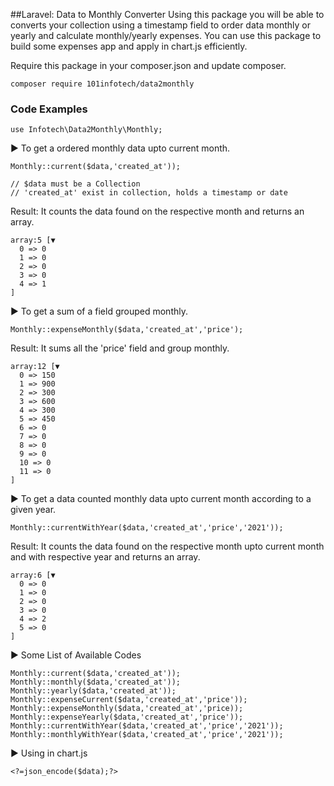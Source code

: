 ##Laravel: Data to Monthly Converter
Using this package you will be able to converts your collection using a timestamp field to order data monthly or yearly and calculate monthly/yearly expenses.
You can use this package to build some expenses app and apply in chart.js efficiently.

Require this package in your composer.json and update composer.

```
composer require 101infotech/data2monthly
```

### Code Examples
```
use Infotech\Data2Monthly\Monthly;
```
▶ To get a ordered monthly data upto current month.
```
Monthly::current($data,'created_at'));

// $data must be a Collection
// 'created_at' exist in collection, holds a timestamp or date
```
Result:
It counts the data found on the respective month and returns an array.
```
array:5 [▼
  0 => 0
  1 => 0
  2 => 0
  3 => 0
  4 => 1
]
```
▶ To get a sum of a field grouped monthly.
```
Monthly::expenseMonthly($data,'created_at','price');
```
Result:
It sums all the 'price' field and group monthly.
```
array:12 [▼
  0 => 150
  1 => 900
  2 => 300
  3 => 600
  4 => 300
  5 => 450
  6 => 0
  7 => 0
  8 => 0
  9 => 0
  10 => 0
  11 => 0
]
```
▶ To get a data counted monthly data upto current month according to a given year.
```
Monthly::currentWithYear($data,'created_at','price','2021'));
```
Result:
It counts the data found on the respective month upto current month and with respective year and returns an array.
```
array:6 [▼
  0 => 0
  1 => 0
  2 => 0
  3 => 0
  4 => 2
  5 => 0
]
```

▶ Some List of Available Codes
```
Monthly::current($data,'created_at'));
Monthly::monthly($data,'created_at'));
Monthly::yearly($data,'created_at'));
Monthly::expenseCurrent($data,'created_at','price'));
Monthly::expenseMonthly($data,'created_at','price));
Monthly::expenseYearly($data,'created_at','price'));
Monthly::currentWithYear($data,'created_at','price','2021'));
Monthly::monthlyWithYear($data,'created_at','price','2021'));
```

▶ Using in chart.js

```
<?=json_encode($data);?>
```